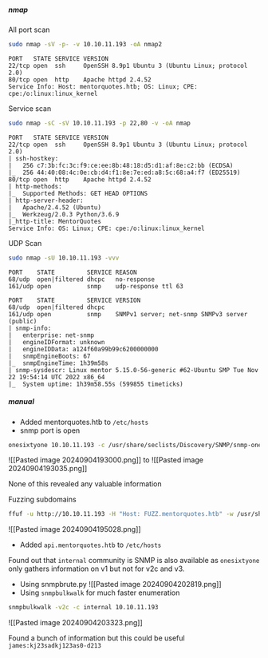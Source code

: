 ##### nmap

All port scan
```bash
sudo nmap -sV -p- -v 10.10.11.193 -oA nmap2 
```
```
PORT   STATE SERVICE VERSION
22/tcp open  ssh     OpenSSH 8.9p1 Ubuntu 3 (Ubuntu Linux; protocol 2.0)
80/tcp open  http    Apache httpd 2.4.52
Service Info: Host: mentorquotes.htb; OS: Linux; CPE: cpe:/o:linux:linux_kernel
```

Service scan
```bash
sudo nmap -sC -sV 10.10.11.193 -p 22,80 -v -oA nmap
```
```
PORT   STATE SERVICE VERSION
22/tcp open  ssh     OpenSSH 8.9p1 Ubuntu 3 (Ubuntu Linux; protocol 2.0)
| ssh-hostkey: 
|   256 c7:3b:fc:3c:f9:ce:ee:8b:48:18:d5:d1:af:8e:c2:bb (ECDSA)
|_  256 44:40:08:4c:0e:cb:d4:f1:8e:7e:ed:a8:5c:68:a4:f7 (ED25519)
80/tcp open  http    Apache httpd 2.4.52
| http-methods: 
|_  Supported Methods: GET HEAD OPTIONS
| http-server-header: 
|   Apache/2.4.52 (Ubuntu)
|_  Werkzeug/2.0.3 Python/3.6.9
|_http-title: MentorQuotes
Service Info: OS: Linux; CPE: cpe:/o:linux:linux_kernel
```

UDP Scan
```bash
sudo nmap -sU 10.10.11.193 -vvv
```
```
PORT    STATE         SERVICE REASON
68/udp  open|filtered dhcpc   no-response
161/udp open          snmp    udp-response ttl 63
```
```
PORT    STATE         SERVICE VERSION
68/udp  open|filtered dhcpc
161/udp open          snmp    SNMPv1 server; net-snmp SNMPv3 server (public)
| snmp-info: 
|   enterprise: net-snmp
|   engineIDFormat: unknown
|   engineIDData: a124f60a99b99c6200000000
|   snmpEngineBoots: 67
|_  snmpEngineTime: 1h39m58s
| snmp-sysdescr: Linux mentor 5.15.0-56-generic #62-Ubuntu SMP Tue Nov 22 19:54:14 UTC 2022 x86_64
|_  System uptime: 1h39m58.55s (599855 timeticks)
```
##### manual

- Added mentorquotes.htb to `/etc/hosts`
- snmp port is open

```bash
onesixtyone 10.10.11.193 -c /usr/share/seclists/Discovery/SNMP/snmp-onesixtyone.txt 
```

![[Pasted image 20240904193000.png]]
to
![[Pasted image 20240904193035.png]]

None of this revealed any valuable information

Fuzzing subdomains
```bash
ffuf -u http://10.10.11.193 -H "Host: FUZZ.mentorquotes.htb" -w /usr/share/seclists/Discovery/DNS/subdomains-top1million-5000.txt -fw 18 -mc all
```
![[Pasted image 20240904195028.png]]

- Added `api.mentorquotes.htb` to `/etc/hosts`

Found out that `internal` community is SNMP is also available as `onesixtyone` only gathers information on v1 but not for v2c and v3. 

- Using snmpbrute.py
![[Pasted image 20240904202819.png]]
- Using `snmpbulkwalk` for much faster enumeration
```bash
snmpbulkwalk -v2c -c internal 10.10.11.193
```
![[Pasted image 20240904203323.png]]

Found a bunch of information but this could be useful
`james:kj23sadkj123as0-d213`

